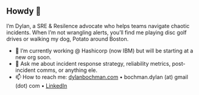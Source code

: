 ## Howdy 👋

I’m Dylan, a SRE & Resilence advocate who helps teams navigate chaotic incidents. When I’m not wrangling alerts, you’ll find me playing disc golf drives or walking my dog, Potato around Boston.

- 🔭 I’m currently working @ Hashicorp (now IBM) but will be starting at a new org soon.
- 💬 Ask me about incident response strategy, reliability metrics, post-incident comms, or anything ele.
- 📫 How to reach me: [dylanbochman.com](https://dylanbochman.com) • bochman.dylan (at) gmail (dot) com • [LinkedIn](https://linkedin.com/in/dylanbochman)

